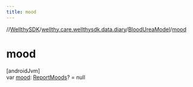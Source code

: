 ```yaml
---
title: mood
---
```

//[WellthySDK](../../../index.html)/[wellthy.care.wellthysdk.data.diary](../index.html)/[BloodUreaModel](index.html)/[mood](mood.html)



# mood



[androidJvm]\
var [mood](mood.html): [ReportMoods](../-report-moods/index.html)? = null




